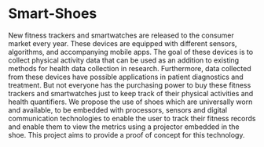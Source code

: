 # Smart-Shoes
New fitness trackers and smartwatches are released to the consumer market every year. These devices are equipped with different sensors, algorithms, and accompanying mobile apps. The goal of these devices is to collect physical activity data that can be used as an addition to existing methods for health data collection in research. Furthermore, data collected from these devices have possible applications in patient diagnostics and treatment. But not everyone has the purchasing power to buy these fitness trackers and smartwatches just to keep track of their physical activities and health quantifiers. We propose the use of shoes which are universally worn and available, to be embedded with processors, sensors and digital communication technologies to enable the user to track their fitness records and enable them to view the metrics using a projector embedded in the shoe. This project aims to provide a proof of concept for this technology.
